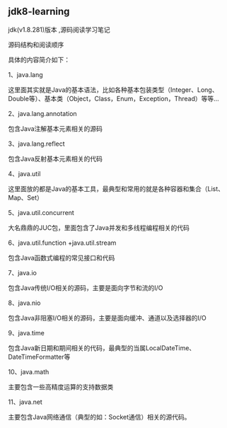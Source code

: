 ## jdk8-learning

jdk(v1.8.281)版本 ,源码阅读学习笔记

源码结构和阅读顺序

具体的内容简介如下：

1、java.lang

这里面其实就是Java的基本语法，比如各种基本包装类型（Integer、Long、Double等）、基本类（Object，Class，Enum，Exception，Thread）等等...

2、java.lang.annotation

包含Java注解基本元素相关的源码

3、java.lang.reflect

包含Java反射基本元素相关的代码

4、java.util

这里面放的都是Java的基本工具，最典型和常用的就是各种容器和集合（List、Map、Set）

5、java.util.concurrent

大名鼎鼎的JUC包，里面包含了Java并发和多线程编程相关的代码

6、java.util.function +java.util.stream

包含Java函数式编程的常见接口和代码

7、java.io

包含Java传统I/O相关的源码，主要是面向字节和流的I/O

8、java.nio

包含Java非阻塞I/O相关的源码，主要是面向缓冲、通道以及选择器的I/O

9、java.time

包含Java新日期和期间相关的代码，最典型的当属LocalDateTime、DateTimeFormatter等

10、java.math

主要包含一些高精度运算的支持数据类

11、java.net

主要包含Java网络通信（典型的如：Socket通信）相关的源代码。

